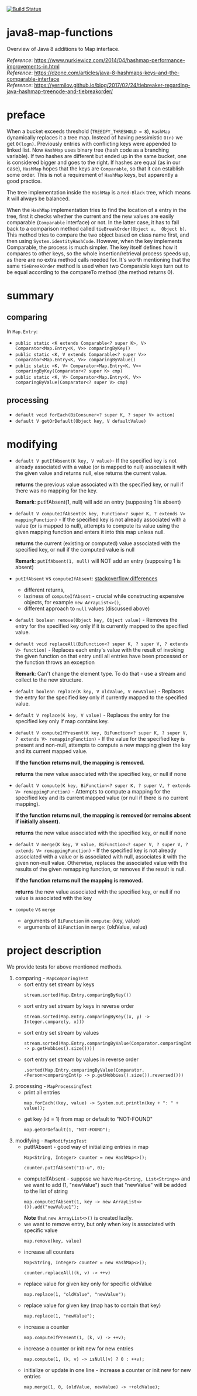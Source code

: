 [![Build Status](https://travis-ci.com/mtumilowicz/java8-map-functions.svg?branch=master)](https://travis-ci.com/mtumilowicz/java8-map-functions)

# java8-map-functions
Overview of Java 8 additions to Map interface.

_Reference_: https://www.nurkiewicz.com/2014/04/hashmap-performance-improvements-in.html  
_Reference_: https://dzone.com/articles/java-8-hashmaps-keys-and-the-comparable-interface  
_Reference_: https://yermilov.github.io/blog/2017/02/24/tiebreaker-regarding-java-hashmap-treenode-and-tiebreakorder/

# preface
When a bucket exceeds threshold (`TREEIFY_THRESHOLD = 8`), 
`HashMap` dynamically replaces it a tree map. Instead of having 
pessimistic `O(n)` we get `O(logn)`. Previously entries with conflicting 
keys were appended to linked list. Now `HashMap` uses binary tree (hash code as a 
branching variable). If two hashes are different but ended up in the 
same bucket, one is considered bigger and goes to the right. If hashes 
are equal (as in our case), `HashMap` hopes that the keys are `Comparable`, 
so that it can establish some order. This is not a requirement of 
`HashMap` keys, but apparently a good practice.

The tree implementation inside the `HashMap` is a `Red-Black` tree, which 
means it will always be balanced.

When the `HashMap` implementation tries to find the location of a 
entry in the tree, 
first it checks whether the current and the new values are easily 
comparable (`Comparable` interface) or not. In the latter case, it has 
to fall back to a comparison method called `tieBreakOrder(Object a, 
Object b)`. This method tries to compare the two object based on class 
name first, and then using `System.identityHashCode`. However, when 
the key implements Comparable, the process is much simpler. The key 
itself defines how it compares to other keys, so the whole 
insertion/retrieval process speeds up, as there are no extra method 
calls needed for. It's worth mentioning that the same `tieBreakOrder` 
method is used when two Comparable keys turn out to be equal according 
to the compareTo method (the method returns 0).

# summary
## comparing
In `Map.Entry`:
* `public static <K extends Comparable<? super K>, V> Comparator<Map.Entry<K, V>> comparingByKey()`
* `public static <K, V extends Comparable<? super V>> Comparator<Map.Entry<K, V>> comparingByValue()`
* `public static <K, V> Comparator<Map.Entry<K, V>> comparingByKey(Comparator<? super K> cmp)`
* `public static <K, V> Comparator<Map.Entry<K, V>> comparingByValue(Comparator<? super V> cmp)`

## processing
* `default void forEach(BiConsumer<? super K, ? super V> action)`
* `default V getOrDefault(Object key, V defaultValue)`

# modifying
* `default V putIfAbsent(K key, V value)`- If the specified key is 
not already associated with a value (or is mapped to null) associates 
it with the given value and returns null, else returns the current value.

    **returns** the previous value associated with the specified key, or
    null if there was no mapping for the key.

    **Remark**: putIfAbsent(1, null) will add an entry (supposing 1 is absent)
    
* `default V computeIfAbsent(K key, Function<? super K, ? extends V> mappingFunction)` - 
If the specified key is not already associated with a value (or is mapped
to null), attempts to compute its value using the given mapping function 
and enters it into this map unless null.

    **returns** the current (existing or computed) value associated with 
    the specified key, or null if the computed value is null
    
    **Remark**: `putIfAbsent(1, null)` will NOT add an entry (supposing 1 is absent)

* `putIfAbsent` vs `computeIfAbsent`: [stackoverflow differences](https://stackoverflow.com/a/48184207)
    * different returns,
    * laziness of `computeIfAbsent` - crucial while constructing expensive
    objects, for example `new ArrayList<>()`,
    * different approach to `null` values (discussed above)

* `default boolean remove(Object key, Object value)` - Removes the entry 
for the specified key only if it is currently mapped to the specified value.

* `default void replaceAll(BiFunction<? super K, ? super V, ? extends V> function)` - 
Replaces each entry's value with the result of invoking the given 
function on that entry until all entries have been processed or the
function throws an exception

    **Remark**: Can't change the element type. To do that - use a stream and
    collect to the new structure.

* `default boolean replace(K key, V oldValue, V newValue)` - Replaces the 
entry for the specified key only if currently mapped to the specified value.
* `default V replace(K key, V value)` - Replaces the entry for the 
specified key only if map contains key.
    
* `default V computeIfPresent(K key, BiFunction<? super K, ? super V, ? extends V> remappingFunction)` - 
If the value for the specified key is present and non-null, attempts to
compute a new mapping given the key and its current mapped value.

    **If the function returns null, the mapping is removed.**
    
    **returns** the new value associated with the specified key, or 
    null if none

* `default V compute(K key, BiFunction<? super K, ? super V, ? extends V> remappingFunction)` -
Attempts to compute a mapping for the specified key and its current
mapped value (or null if there is no current mapping).

    **If the function returns null, the mapping is removed (or remains 
    absent if initially absent).**
    
    **returns** the new value associated with the specified key, or 
    null if none
    
* `default V merge(K key, V value, BiFunction<? super V, ? super V, ? extends V> remappingFunction)` -
If the specified key is not already associated with a value or 
is associated with null, associates it with the given non-null value.
Otherwise, replaces the associated value with the results of the given 
remapping function, or removes if the result is null.

    **If the function returns null the mapping is removed.**
    
    **returns** the new value associated with the specified key, or 
    null if no value is associated with the key

* `compute` vs `merge`
    * arguments of `BiFunction` in `compute`: (key, value)
    * arguments of `BiFunction` in `merge`: (oldValue, value)
# project description
We provide tests for above mentioned methods.

1. comparing - `MapComparingTest`
    * sort entry set stream by keys
        ```
        stream.sorted(Map.Entry.comparingByKey())
        ```
    * sort entry set stream by keys in reverse order
        ```
        stream.sorted(Map.Entry.comparingByKey((x, y) -> Integer.compare(y, x)))
        ```
    * sort entry set stream by values
        ```
        stream.sorted(Map.Entry.comparingByValue(Comparator.comparingInt(p -> p.getHobbies().size())))
        ```
    * sort entry set stream by values in reverse order
        ```
        .sorted(Map.Entry.comparingByValue(Comparator.<Person>comparingInt(p -> p.getHobbies().size()).reversed()))
        ```
1. processing - `MapProcessingTest`
    * print all entries
        ```
        map.forEach((key, value) -> System.out.println(key + ": " + value));
        ```
    * get key (id = 1) from map or default to "NOT-FOUND"
        ```
        map.getOrDefault(1, "NOT-FOUND");
        ```
1. modifying - `MapModifyingTest`
    * putIfAbsent - good way of initializing entries in map
        ```
        Map<String, Integer> counter = new HashMap<>();
        
        counter.putIfAbsent("11-u", 0);
        ```
    * computeIfAbsent - suppose we have `Map<String, List<String>>`
    and we want to add (1, "newValue") such that "newValue" will be
    added to the list of string
        ```
        map.computeIfAbsent(1, key -> new ArrayList<>()).add("newValue1");
        ```
        **Note** that `new ArrayList<>()` is created lazily.
    * we want to remove entry, but only when key is associated with
    specific value
        ```
        map.remove(key, value)
        ```
    * increase all counters
        ```
        Map<String, Integer> counter = new HashMap<>();
        
        counter.replaceAll((k, v) -> ++v)     
        ```
    * replace value for given key only for specific oldValue
        ```
        map.replace(1, "oldValue", "newValue");
        ```
    * replace value for given key (map has to contain that key)
        ```
        map.replace(1, "newValue");
        ```
    * increase a counter
        ```
        map.computeIfPresent(1, (k, v) -> ++v);
        ```
    * increase a counter or init new for new entries
        ```
        map.compute(1, (k, v) -> isNull(v) ? 0 : ++v);
        ```
    * initialize or update in one line - increase 
    a counter or init new for new entries
        ```
        map.merge(1, 0, (oldValue, newValue) -> ++oldValue);
        ```
    